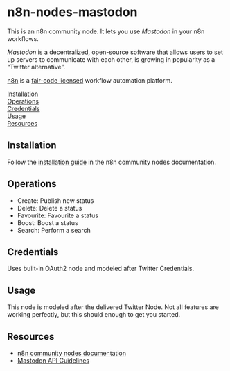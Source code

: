 # n8n-nodes-mastodon

This is an n8n community node. It lets you use _Mastodon_ in your n8n workflows.

_Mastodon_ is a decentralized, open-source software that allows users to set up servers to communicate with each other, is growing in popularity as a “Twitter alternative”.

[n8n](https://n8n.io/) is a [fair-code licensed](https://docs.n8n.io/reference/license/) workflow automation platform.

[Installation](#installation)  
[Operations](#operations)  
[Credentials](#credentials)  <!-- delete if no auth needed -->  
[Usage](#usage)  <!-- delete if not using this section -->  
[Resources](#resources)  

## Installation

Follow the [installation guide](https://docs.n8n.io/integrations/community-nodes/installation/) in the n8n community nodes documentation.

## Operations

* Create: Publish new status
* Delete: Delete a status
* Favourite: Favourite a status
* Boost: Boost a status
* Search: Perform a search

## Credentials

Uses built-in OAuth2 node and modeled after Twitter Credentials.

## Usage

This node is modeled after the delivered Twitter Node. Not all features are working perfectly, but this should enough to get you started.

## Resources

* [n8n community nodes documentation](https://docs.n8n.io/integrations/community-nodes/)
* [Mastodon API Guidelines](https://docs.joinmastodon.org/api/guidelines/)
